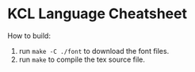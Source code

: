 # KCL Language Cheatsheet

How to build:

1. run `make -C ./font` to download the font files.
2. run `make` to compile the tex source file.

<!--
template: https://github.com/taichi-dev/cheatsheet
-->
